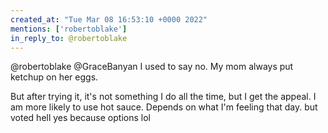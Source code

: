 ```yaml
---
created_at: "Tue Mar 08 16:53:10 +0000 2022"
mentions: ['robertoblake']
in_reply_to: @robertoblake
---
```


@robertoblake @GraceBanyan I used to say no. My mom always put ketchup on her eggs. 

But after trying it, it's not something I do all the time, but I get the appeal. I am more likely to use hot sauce. Depends on what I'm feeling that day. but voted hell yes because options lol